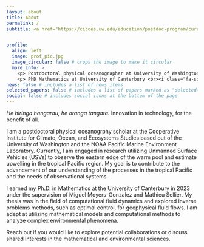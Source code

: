 ```yaml
---
layout: about
title: About
permalink: /
subtitle: <a href="https://cicoes.uw.edu/education/postdoc-program/current-postdoctoral-researchers/">University of Washington</a>, <a href="https://www.pmel.noaa.gov/ocs/people">NOAA Pacific Marine Environment Laboratory</a> 


profile:
  align: left
  image: prof_pic.jpg
  image_circular: false # crops the image to make it circular
  more_info: >
    <p> Postdoctoral physical oceanographer at University of Washington <br><i class="fa-solid fa-map-marker"></i> Seattle, WA</p>
    <p> PhD Mathematics at University of Canterbury <br><i class="fa-solid fa-map-marker"></i> Christchurch, New Zealand</p>
news: false # includes a list of news items
selected_papers: false # includes a list of papers marked as "selected={true}"
social: false # includes social icons at the bottom of the page
---
```



_He hiringa hangarau, he oranga tangata._ Innovation in technology, for the benefit of all.

I am a postdoctoral physical oceanogrphy scholar at the Cooperative Institute for Climate, Ocean, and Ecosystems Studies based out of the University of Washington and the NOAA Pacific Marine Environment Laboratory. Currently, I am engaged in research utilizing Unmanned Surface Vehicles (USVs) to observe the eastern edge of the warm pool and estimate upwelling in the tropical Pacific region. My goal is to contribute to the advancement of our understanding of the processes in the tropical Pacific and the needs of observational systems.

I earned my Ph.D. in Mathematics at the University of Canterbury in 2023 under the supervision of Miguel Moyers-Gonzalez and Mathieu Sellier. My thesis was in the field of computational fluid dynamics and explored inverse problems methods, such as optimal control, for geophysical fluid flows. I am adept at utilizing mathematical models and computational methods to analyze complex environmental phenomena. 

Reach out if you would like to explore potential collaborations or discuss shared interests in the mathematical and environmental sciences. 


